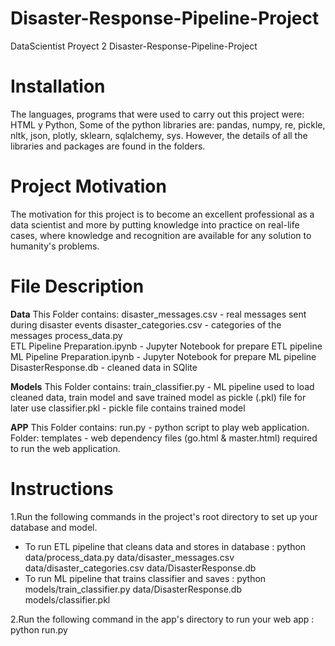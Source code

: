 # Disaster-Response-Pipeline-Project
DataScientist
Proyect 2 Disaster-Response-Pipeline-Project

# Installation

The languages, programs that were used to carry out this project were: HTML y Python, Some of the python libraries are: pandas, numpy, re, pickle, nltk, json, plotly, sklearn, sqlalchemy, sys. However, the details of all the libraries and packages are found in the folders.

# Project Motivation

The motivation for this project is to become an excellent professional as a data scientist and more by putting knowledge into practice on real-life cases, where knowledge and recognition are available for any solution to humanity's problems.

# File Description

**Data**
This Folder contains:
disaster_messages.csv - real messages sent during disaster events
disaster_categories.csv - categories of the messages
process_data.py  
ETL Pipeline Preparation.ipynb - Jupyter Notebook for prepare ETL pipeline
ML Pipeline Preparation.ipynb - Jupyter Notebook for prepare ML pipeline
DisasterResponse.db - cleaned data in SQlite

**Models**
This Folder contains:
train_classifier.py - ML pipeline used to load cleaned data, train model and save trained model as pickle (.pkl) file for later use
classifier.pkl - pickle file contains trained model

**APP**
This Folder contains:
run.py - python script to play web application.
Folder: templates - web dependency files (go.html & master.html) required to run the web application.

# Instructions

1.Run the following commands in the project's root directory to set up your database and model.

- To run ETL pipeline that cleans data and stores in database : python data/process_data.py data/disaster_messages.csv data/disaster_categories.csv data/DisasterResponse.db
- To run ML pipeline that trains classifier and saves : python models/train_classifier.py data/DisasterResponse.db models/classifier.pkl

2.Run the following command in the app's directory to run your web app : python run.py
